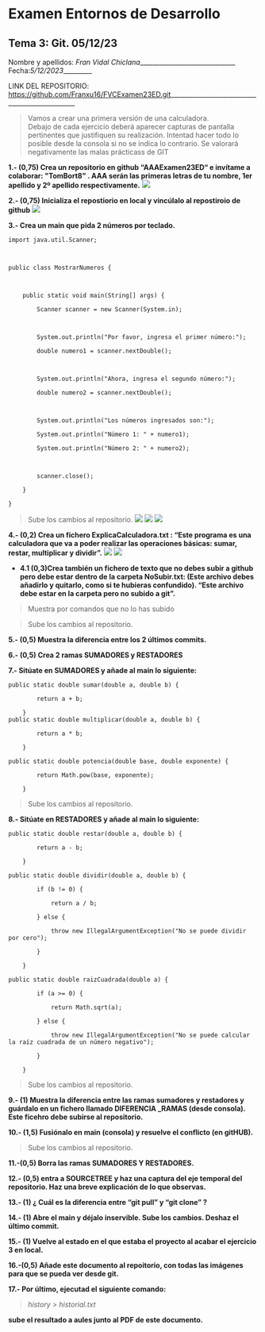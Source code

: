 # Examen Entornos de Desarrollo 
## Tema 3: Git. 05/12/23


Nombre y apellidos: _Fran Vidal Chiclana_______________________________ 			Fecha:_5/12/2023__________ 

 

LINK DEL REPOSITORIO:  https://github.com/Franxu16/FVCExamen23ED.git________________________________________________ 

> Vamos a crear una primera versión de una calculadora.  
> Debajo de cada ejercicio deberá aparecer capturas de pantalla pertinentes que justifiquen su realización. Intentad hacer todo lo posible desde la consola si no se indica lo contrario. 
> Se valorará negativamente las malas prácticass de GIT 

 

**1.- (0,75) Crea un repositorio en github “AAAExamen23ED“ e invítame a colaborar: "TomBort8" . AAA serán las primeras letras de tu nombre, 1er apellido y 2º apellido respectivamente.** 
![](Capturas/1.3.png)

**2.- (0,75) Inicializa el repostiorio en local y vincúlalo al repostiroio de github** 
![](Capturas/1.2.png)

**3.- Crea un main que pida 2 números por teclado.** 

```
import java.util.Scanner; 

 

public class MostrarNumeros { 

 

    public static void main(String[] args) { 

        Scanner scanner = new Scanner(System.in); 

 

        System.out.println("Por favor, ingresa el primer número:"); 

        double numero1 = scanner.nextDouble(); 

 

        System.out.println("Ahora, ingresa el segundo número:"); 

        double numero2 = scanner.nextDouble(); 

 

        System.out.println("Los números ingresados son:"); 

        System.out.println("Número 1: " + numero1); 

        System.out.println("Número 2: " + numero2); 

 

        scanner.close(); 

    } 

} 
```
> Sube los cambios al repositorio.
![](Capturas/3.png)
![](Capturas/3.1.png)
![](Capturas/3.2.png)

**4.- (0,2) Crea  un fichero ExplicaCalculadora.txt : “Este programa es una calculadora que va a poder realizar las operaciones básicas: sumar, restar, multiplicar y dividir”.** 
![](Capturas/4.png)
![](Capturas/4.1.png)


*  **4.1  (0,3)Crea también un fichero de texto que no debes subir a github pero debe estar dentro de la carpeta NoSubir.txt: (Este archivo debes añadirlo y quitarlo, como si te hubieras confundido). “Este archivo debe estar en la carpeta pero no subido a git”.** 

> Muestra por comandos que no lo has subido 

> Sube los cambios al repositorio. 

**5.- (0,5) Muestra la diferencia entre los 2 últimos commits.** 

**6.- (0,5) Crea 2 ramas SUMADORES y RESTADORES** 

**7.- Sitúate en SUMADORES y añade al main lo siguiente:**

```
public static double sumar(double a, double b) { 

        return a + b; 

    } 
public static double multiplicar(double a, double b) { 

        return a * b; 

    } 

public static double potencia(double base, double exponente) { 

        return Math.pow(base, exponente); 

    }  
```

> Sube los cambios al repositorio.

**8.- Sitúate en RESTADORES y añade al main lo siguiente:**

```
public static double restar(double a, double b) { 

        return a - b; 

    } 

public static double dividir(double a, double b) { 

        if (b != 0) { 

            return a / b; 

        } else { 

            throw new IllegalArgumentException("No se puede dividir por cero"); 

        } 

    } 

public static double raizCuadrada(double a) { 

        if (a >= 0) { 

            return Math.sqrt(a); 

        } else { 

            throw new IllegalArgumentException("No se puede calcular la raíz cuadrada de un número negativo"); 

        } 

    } 
```

> Sube los cambios al repositorio. 

**9.- (1) Muestra la diferencia entre las ramas sumadores y restadores y guárdalo en un fichero llamado DIFERENCIA _RAMAS (desde consola). Este ficehro debe subirse al repositorio.** 

 

**10.- (1,5) Fusiónalo en main (consola) y resuelve el conflicto (en gitHUB).** 

> Sube los cambios al repositorio. 

 

**11.-(0,5) Borra las ramas SUMADORES Y RESTADORES.**

 

**12.- (0,5) entra a SOURCETREE y haz una captura del eje temporal del repositorio. Haz una breve explicación de lo que observas.** 

 

**13.- (1) ¿ Cuál es la diferencia entre “git pull” y “git clone” ?** 
> 
 

 

**14.- (1) Abre el main y déjalo inservible. Sube los cambios. Deshaz el último commit.**
 

**15.- (1) Vuelve al estado en el que estaba el proyecto al acabar el ejercicio 3 en local.**
 
 
 **16.-(0,5) Añade este documento al repoitorio, con todas las imágenes para que se pueda ver desde git.**


**17.- Por último, ejecutad el siguiente comando:** 

> *history > historial.txt* 

**sube el resultado a aules junto al PDF de este documento.** 